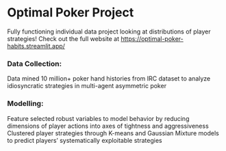 # Optimal Poker Project

Fully functioning individual data project looking at distributions of player strategies! Check out the full website at https://optimal-poker-habits.streamlit.app/

### Data Collection:
Data mined 10 million+ poker hand histories from IRC dataset to analyze idiosyncratic strategies in multi-agent asymmetric poker

### Modelling: 
Feature selected robust variables to model behavior by reducing dimensions of player actions into axes of tightness and aggressiveness
Clustered player strategies through K-means and Gaussian Mixture models to predict players’ systematically exploitable strategies
